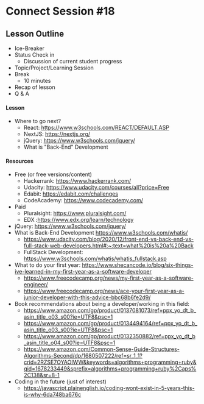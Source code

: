# Connect Session #18

## Lesson Outline

  * Ice-Breaker
  * Status Check in
    * Discussion of current student progress
  * Topic/Project/Learning Session
  * Break
    * 10 minutes
  * Recap of lesson
  * Q & A

#### Lesson

  
  * Where to go next?
    * React: https://www.w3schools.com/REACT/DEFAULT.ASP
    * NextJS: https://nextjs.org/
    * jQuery: https://www.w3schools.com/jquery/
    * What is "Back-End" Development

#### Resources

  * Free (or free versions/content)
    * Hackerrank: https://www.hackerrank.com/
    * Udacity: https://www.udacity.com/courses/all?price=Free
    * Edabit: https://edabit.com/challenges
    * CodeAcademy: https://www.codecademy.com/
  * Paid
    * Pluralsight: https://www.pluralsight.com/
    * EDX :https://www.edx.org/learn/technology
  * jQuery: https://www.w3schools.com/jquery/
  * What is Back-End Development https://www.w3schools.com/whatis/
    *  https://www.udacity.com/blog/2020/12/front-end-vs-back-end-vs-full-stack-web-developers.html#:~:text=what%20is%20a%20Back
    * FullStack Development: https://www.w3schools.com/whatis/whatis_fullstack.asp
  * What to do your first year: https://www.shecancode.io/blog/six-things-ive-learned-in-my-first-year-as-a-software-developer
    * https://www.freecodecamp.org/news/my-first-year-as-a-software-engineer/
    * https://www.freecodecamp.org/news/ace-your-first-year-as-a-junior-developer-with-this-advice-bbc68b6fe2d9/
  * Book recommendations about being a developer/working in this field:
    * https://www.amazon.com/gp/product/0137081073/ref=ppx_yo_dt_b_asin_title_o03_s00?ie=UTF8&psc=1
    * https://www.amazon.com/gp/product/0134494164/ref=ppx_yo_dt_b_asin_title_o03_s00?ie=UTF8&psc=1
    * https://www.amazon.com/gp/product/0132350882/ref=ppx_yo_dt_b_asin_title_o04_s00?ie=UTF8&psc=1
    * https://www.amazon.com/Common-Sense-Guide-Structures-Algorithms-Second/dp/1680507222/ref=sr_1_1?crid=2RZSE7OYAOIWW&keywords=algorithms+programming+ruby&qid=1678233449&sprefix=algorithms+programming+ruby%2Caps%2C138&sr=8-1
  * Coding in the future (just of interest)
    * https://javascript.plainenglish.io/coding-wont-exist-in-5-years-this-is-why-6da748ba676c
